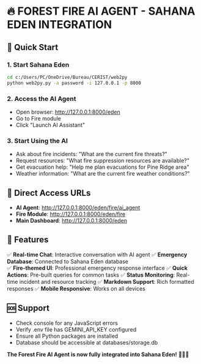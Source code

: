 
# 🔥 FOREST FIRE AI AGENT - SAHANA EDEN INTEGRATION

## 🚀 Quick Start

### 1. Start Sahana Eden
```bash
cd c:/Users/PC/OneDrive/Bureau/CERIST/web2py
python web2py.py -a password -i 127.0.0.1 -p 8000
```

### 2. Access the AI Agent
- Open browser: http://127.0.0.1:8000/eden
- Go to Fire module
- Click "Launch AI Assistant"

### 3. Start Using the AI
- Ask about fire incidents: "What are the current fire threats?"
- Request resources: "What fire suppression resources are available?"
- Get evacuation help: "Help me plan evacuations for Pine Ridge area"
- Weather information: "What are the current fire weather conditions?"

## 🎯 Direct Access URLs

- **AI Agent**: http://127.0.0.1:8000/eden/fire/ai_agent
- **Fire Module**: http://127.0.0.1:8000/eden/fire
- **Main Dashboard**: http://127.0.0.1:8000/eden

## 🔧 Features

✅ **Real-time Chat**: Interactive conversation with AI agent
✅ **Emergency Database**: Connected to Sahana Eden database  
✅ **Fire-themed UI**: Professional emergency response interface
✅ **Quick Actions**: Pre-built queries for common tasks
✅ **Status Monitoring**: Real-time incident and resource tracking
✅ **Markdown Support**: Rich formatted responses
✅ **Mobile Responsive**: Works on all devices

## 🆘 Support

- Check console for any JavaScript errors
- Verify .env file has GEMINI_API_KEY configured
- Ensure all Python packages are installed
- Database should be accessible at databases/storage.db

**The Forest Fire AI Agent is now fully integrated into Sahana Eden!** 🌲🔥🤖
